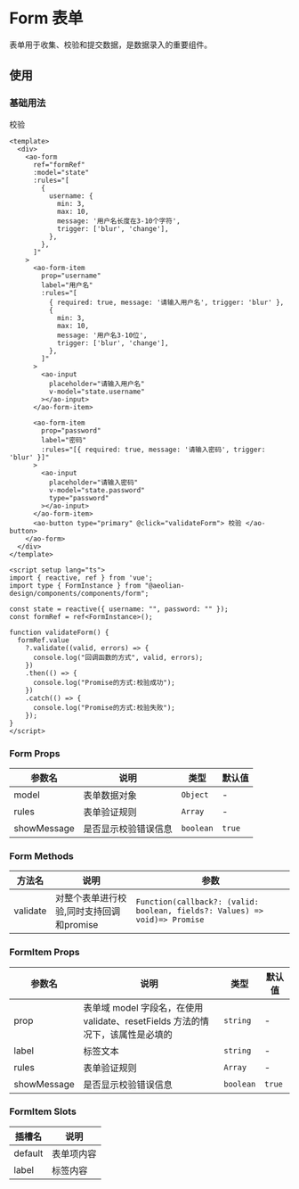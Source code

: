 # Form 表单

表单用于收集、校验和提交数据，是数据录入的重要组件。

## 使用

### 基础用法

<script setup lang="ts">
import { reactive, ref } from 'vue';
import type { FormInstance } from "@aeolian-design/components/components/form";

const state = reactive({ username: "", password: "" });
const formRef = ref<FormInstance>();

function validateForm() {
  formRef.value
    ?.validate((valid, errors) => {
      console.log("回调函数的方式", valid, errors);
    })
    .then(() => {
      console.log("Promise的方式:校验成功");
    })
    .catch(() => {
      console.log("Promise的方式:校验失败");
    });
}
</script>

<div>
  <ao-form
    ref="formRef"
    :model="state"
    :rules="[
      {
        username: {
          min: 3,
          max: 10,
          message: '用户名长度在3-10个字符',
          trigger: ['blur', 'change'],
        },
      },
    ]"
  >
    <ao-form-item
      prop="username"
      label="用户名"
      :rules="[
        { required: true, message: '请输入用户名', trigger: 'blur' },
        {
          min: 3,
          max: 10,
          message: '用户名3-10位',
          trigger: ['blur', 'change'],
        },
      ]"
    >
      <ao-input
        placeholder="请输入用户名"
        v-model="state.username"
      ></ao-input>
    </ao-form-item>

  <ao-form-item
      prop="password"
      label="密码"
      :rules="[{ required: true, message: '请输入密码', trigger: 'blur' }]"
    >
      <ao-input
        placeholder="请输入密码"
        v-model="state.password"
        type="password"
      ></ao-input>
    </ao-form-item>

  <ao-form-item>
    <ao-button type="primary" @click="validateForm"> 校验 </ao-button>
  </ao-form-item>

  </ao-form>
</div>

```vue
<template>
  <div>
    <ao-form
      ref="formRef"
      :model="state"
      :rules="[
        {
          username: {
            min: 3,
            max: 10,
            message: '用户名长度在3-10个字符',
            trigger: ['blur', 'change'],
          },
        },
      ]"
    >
      <ao-form-item
        prop="username"
        label="用户名"
        :rules="[
          { required: true, message: '请输入用户名', trigger: 'blur' },
          {
            min: 3,
            max: 10,
            message: '用户名3-10位',
            trigger: ['blur', 'change'],
          },
        ]"
      >
        <ao-input
          placeholder="请输入用户名"
          v-model="state.username"
        ></ao-input>
      </ao-form-item>

      <ao-form-item
        prop="password"
        label="密码"
        :rules="[{ required: true, message: '请输入密码', trigger: 'blur' }]"
      >
        <ao-input
          placeholder="请输入密码"
          v-model="state.password"
          type="password"
        ></ao-input>
      </ao-form-item>
      <ao-button type="primary" @click="validateForm"> 校验 </ao-button>
    </ao-form>
  </div>
</template>

<script setup lang="ts">
import { reactive, ref } from 'vue';
import type { FormInstance } from "@aeolian-design/components/components/form";

const state = reactive({ username: "", password: "" });
const formRef = ref<FormInstance>();

function validateForm() {
  formRef.value
    ?.validate((valid, errors) => {
      console.log("回调函数的方式", valid, errors);
    })
    .then(() => {
      console.log("Promise的方式:校验成功");
    })
    .catch(() => {
      console.log("Promise的方式:校验失败");
    });
}
</script>
```

### Form Props

| 参数名 | 说明 | 类型 | 默认值 |
| --- | --- | --- | --- |
| model | 表单数据对象 | `Object` | - |
| rules | 表单验证规则 | `Array` | - |
| showMessage | 是否显示校验错误信息 | `boolean` | `true` |

### Form Methods

| 方法名 | 说明 | 参数 |
| --- | --- | --- |
| validate | 对整个表单进行校验,同时支持回调和promise | `Function(callback?: (valid: boolean, fields?: Values) => void)=> Promise` |

### FormItem Props

| 参数名 | 说明 | 类型 | 默认值 |
| --- | --- | --- | --- |
| prop | 表单域 model 字段名，在使用 validate、resetFields 方法的情况下，该属性是必填的 | `string` | - |
| label | 标签文本 | `string` | - |
| rules | 表单验证规则 | `Array` | - |
| showMessage | 是否显示校验错误信息 | `boolean` | `true` |

### FormItem Slots

| 插槽名 | 说明 |
| --- | --- |
| default | 表单项内容 |
| label | 标签内容 |